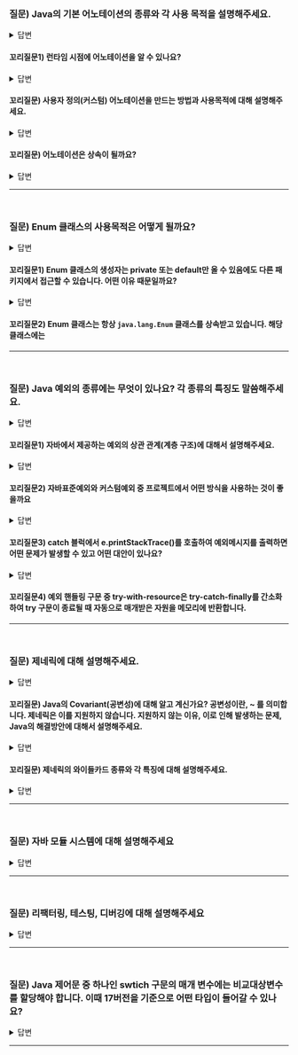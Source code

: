 ### 질문) Java의 기본 어노테이션의 종류와 각 사용 목적을 설명해주세요.

<details>
    <summary>답변</summary>
</br>

- 클래스나 메서드 등의 선언시에 `@`를 표기한 것. Metadata 라고도 표현한다.
- 컴파일러에게 정보를 알려주거나, 실행 시 별도의 처리를 위해 사용된다.
- Java에는 기본적으로 `@Override`, `@Deprecated`, `@SupressWarnings` 가 있다.
    - @Override : 부모클래스 메서드 시그니처와 일치하는지 컴파일 단계에서 검증

- 종류
    - `@Override`
    - `@Deprecated`
    - `@Target` : 메타 어노테이션

</details>

#### 꼬리질문1) 런타임 시점에 어노테이션을 알 수 있나요?

<details>
    <summary>답변</summary>
</br>

- contents

</details>

#### 꼬리질문) 사용자 정의(커스텀) 어노테이션을 만드는 방법과 사용목적에 대해 설명해주세요.

<details>
    <summary>답변</summary>
</br>

- 사용 목적 : 코드에 대한 가독성 향상

</details>

#### 꼬리질문) 어노테이션은 상속이 될까요?

<details>
    <summary>답변</summary>
</br>

- contents

</details>

---
</br>

### 질문) Enum 클래스의 사용목적은 어떻게 될까요?

<details>
    <summary>답변</summary>

- 열거되어 있는 데이터나 상수를 처리할 때 사용되어, 고정된 값을 처리할 때 유용하다.

</details>

#### 꼬리질문1) Enum 클래스의 생성자는 private 또는 default만 올 수 있음에도 다른 패키지에서 접근할 수 있습니다. 어떤 이유 때문일까요?


<details>
    <summary>답변</summary>

- 바이트 코드를 뜯어보아 이유를 알 수 있음
- `public static final 상수명` 으로 컴파일 된다. 따라서 `EnumClassName.상수명` 으로 접근이 가능.

</details>

#### 꼬리질문2) Enum 클래스는 항상 `java.lang.Enum` 클래스를 상속받고 있습니다. 해당 클래스에는 

---
</br>

### 질문) Java 예외의 종류에는 무엇이 있나요? 각 종류의 특징도 말씀해주세요.

<details>
    <summary>답변</summary>

자바의 예외는 `checked exception`, `error`, `unchecked exception` 3가지로 분류.

- Checked exception
    - 컴파일러가 체크 하는 예외로, 반드시 해결되어야 하는 예외 입니다.
    - Error와 RuntimeException을 제외한 예외는 모두 checked exception에 해당
- Error
    - 다른 예외와 달리 App 밖에서 발생되는 에러, 
    - 하드웨어 비정상 동작 등이 해당된다.
    - 프로세스에 영향을 줌
- RuntimeException(==Unchecked exception) : 컴파일 시점이 아닌 런타임시점에 발생할 가능성이 있음.

</details>

#### 꼬리질문1) 자바에서 제공하는 예외의 상관 관계(계층 구조)에 대해서 설명해주세요.

<details>
    <summary>답변</summary>

- Error 와 Exception 이 Throwable클래스를 상속받고 있음. 두 예외

</details>


#### 꼬리질문2) 자바표준예외와 커스텀예외 중 프로젝트에서 어떤 방식을 사용하는 것이 좋을까요

<details>
    <summary>답변</summary>

- RuntimException 상속을 통해 Custom 예외 처리
- 자바 표준 예외처리는 비즈니스 예외를 처리 어렵

</details>

#### 꼬리질문3) catch 블럭에서 e.printStackTrace()를 호출하여 예외메시지를 출력하면 어떤 문제가 발생할 수 있고 어떤 대안이 있나요?

<details>
    <summary>답변</summary>

- e.printstacktrace()은 작성하게 되면 런타임시 오류가 발생한 곳부터 호출된 클래스와 메서드 정보를 순차적으로 출력하게 되고 오류가 발생한 메서드가 어떻게 호출됐는지 구조를 유추할 수 있습니다.
- Throwable 클래스에 getStackTrace() 라는 StackTraceElement 배열타입의 메서드

</details>

#### 꼬리질문4) 예외 핸들링 구문 중 try-with-resource은 try-catch-finally를 간소화하여 try 구문이 종료될 때 자동으로 매개받은 자원을 메모리에 반환합니다. 

---
</br>

### 질문) 제네릭에 대해 설명해주세요.

<details>
    <summary>답변</summary>

- 명시적으로 타입을 지정하기 위해 사용된다.
- 형 변환에서 발생할 수 있는 불편함을 보완하기 위해 Java5 버전에서 추가된 기능.
    - 런타임 시점에 잘못된 형 변환으로 인해 예외 발생을 방지.
    ```java
    dto1.setObject(new String());
    dto2.setObject(new StringBuffer());
    dto3.setObject(new StringBuilder());

    String temp1 = (String)dto1.getObject();
    StringBuffer temp2 = (StringBuffer)dto2.getObject();
    String temp3 = (String)dto3.getObject(); // 잘못된 형 변환
    ```

    - 의도하는 타입으로 반환받기 위해 instaceof 연산자를 사용하는 과정이 없어 코드의 간결성 향상
    ```java
    // 타입 점검을 위한 추가적인 코드
    if(tempObject instanceof String){
        ...
    }else if(tempObject instanceof StringBuffer){
        ...
    }
    ```

</details>

#### 꼬리질문) Java의 Covariant(공변성)에 대해 알고 계신가요? 공변성이란, ~ 를 의미합니다. 제네릭은 이를 지원하지 않습니다. 지원하지 않는 이유, 이로 인해 발생하는 문제, Java의 해결방안에 대해서 설명해주세요.

<details>
    <summary>답변</summary>

- 출처 : https://inpa.tistory.com/entry/JAVA-%E2%98%95-%EC%A0%9C%EB%84%A4%EB%A6%AD-%EC%99%80%EC%9D%BC%EB%93%9C-%EC%B9%B4%EB%93%9C-extends-super-T-%EC%99%84%EB%B2%BD-%EC%9D%B4%ED%95%B4

</details>

#### 꼬리질문) 제네릭의 와이들카드 종류와 각 특징에 대해 설명해주세요.

<details>
    <summary>답변</summary>

- 

</details>

---
</br>

### 질문) 자바 모듈 시스템에 대해 설명해주세요

<details>
    <summary>답변</summary>

- 자바 모듈 시스템은 자바 9 버전에서 도입된 새로운 프로그래밍 기능으로, 이를 통해 개발자들은 큰 애플리케이션을 더 작은, 관리 가능한 부분들로 분리할 수 있게 되었습니다. 이 시스템의 주요 목표는 코드의 재사용성을 증가시키고, 유지보수를 용이하게 하며, 소프트웨어 아키텍처를 개선하는 것입니다.

모듈은 관련된 패키지, 리소스, 그리고 이들 사이의 의존성을 포함하는 자바 컴포넌트입니다. 각 모듈은 'module-info.java'라는 특별한 파일을 통해 정의되며, 이 파일은 해당 모듈이 어떤 다른 모듈에 의존하는지, 그리고 자신의 어떤 부분을 다른 모듈에게 공개하는지를 명시합니다.

자바 모듈 시스템의 핵심 요소는 다음과 같습니다:

'requires': 이 키워드는 해당 모듈이 다른 모듈에 의존한다는 것을 나타냅니다. 이를 통해 모듈 간의 의존성이 명확하게 정의됩니다.
'exports': 이 키워드는 해당 모듈에서 다른 모듈에게 특정 패키지를 공개하겠다는 것을 나타냅니다. 이를 통해 모듈의 노출 범위를 제한하고, 캡슐화를 강화할 수 있습니다.
'uses': 이 키워드는 해당 모듈이 특정 서비스를 사용하겠다는 것을 나타냅니다.
'provides': 이 키워드는 해당 모듈에서 특정 서비스를 제공하겠다는 것을 나타냅니다.
이러한 기능들을 통해 자바 모듈 시스템은 높은 수준의 캡슐화와 의존성 관리를 제공하며, 이를 통해 개발자는 더욱 견고하고 관리하기 쉬운 코드를 작성할 수 있습니다.

</details>

---
</br>


### 질문) 리팩터링, 테스팅, 디버깅에 대해 설명해주세요

<details>
    <summary>답변</summary>

테스트(참고 : 모던자바313~315)
- 람다 표현식은 함수형 인터페이스의 인스턴스를 생성한다
- 따라서, 인스턴스의 동작으로 람다표현식을 테스트할 수 있다.
- 복잡한 람다 표현식은 일반 메서드로 선언해 메서드 참조로 테스트 가능.

디버깅
- 람다 표현식에는 이름이 없다. 따라서 컴파일러가 람다를 참조하는 이름을 생성하기 때문에 `$` 와 같은 기호로 에러의 발생 지점을 가리킨다.
- peek() 메서드를 사용해 파이프라인 동작 전후의 중간값을 출력할 수 있다. 이 메서드는 스트림 요소를 소비하지 않는다.

</details>

---
</br>

### 질문) Java 제어문 중 하나인 swtich 구문의 매개 변수에는 비교대상변수를 할당해야 합니다. 이때 17버전을 기준으로 어떤 타입이 들어갈 수 있나요?

<details>
    <summary>답변</summary>

- long을 제외한 정수형과, Enum, 참조자료형(Character, Byte, Short, Integer, String)

</details>

---
</br>